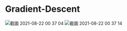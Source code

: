# Gradient-Descent
![截圖 2021-08-22 00 37 04](https://user-images.githubusercontent.com/61773397/130328848-6eb12dfe-beff-4edd-80c9-37e74182f57b.png)
![截圖 2021-08-22 00 37 14](https://user-images.githubusercontent.com/61773397/130328886-ef497bbb-8c6d-4a10-b8c1-7c396100e5d4.png)
